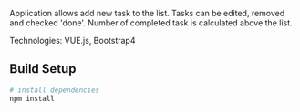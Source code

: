 Application allows add new task to the list. Tasks can be edited, removed and checked 'done'. Number of completed task is calculated above the list.

Technologies: VUE.js, Bootstrap4

## Build Setup

``` bash
# install dependencies
npm install

